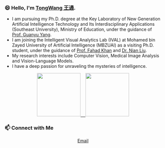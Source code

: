 <!--
**wangtong627/wangtong627** is a ✨ _special_ ✨ repository because its `README.md` (this file) appears on your GitHub profile.

Here are some ideas to get you started:

- 🔭 I’m currently working on ...
- 🌱 I’m currently learning ...
- 👯 I’m looking to collaborate on ...
- 🤔 I’m looking for help with ...
- 💬 Ask me about ...
- 📫 How to reach me: ...
- 😄 Pronouns: ...
- ⚡ Fun fact: ...
-->
### 😄 Hello, I'm [TongWang 王通](https://wangtong627.github.io/). 

- I am pursuing my Ph.D. degree at the Key Laboratory of New Generation Artificial Intelligence Technology and Its Interdisciplinary Applications (Southeast University), Ministry of Education, under the guidance of [Prof. Guanyu Yang](https://cs.seu.edu.cn/gyyang/main.htm).  
- I am joining the Intelligent Visual Analytics Lab (IVAL) at Mohamed bin Zayed University of Artificial Intelligence (MBZUAI) as a visiting Ph.D. student, under the guidance of [Prof. Fahad Khan](https://sites.google.com/view/fahadkhans) and [Dr. Nian Liu](https://sites.google.com/site/liunian228/).  
- My research interests include Computer Vision, Medical Image Analysis and Vision-Language Models.
- I have a deep passion for unraveling the mysteries of intelligence.

<p align="center">
<a href="https://github.com/wangtong627">
  <img height="140em" src="https://github-readme-stats-eight-theta.vercel.app/api?username=wangtong627&show_icons=true&theme=vue-dark&include_all_commits=true&count_private=true"/>
  &nbsp;&nbsp;
  <img height="140em" src="https://github-readme-stats-eight-theta.vercel.app/api/top-langs/?username=wangtong627&layout=compact&langs_count=8&theme=vue-dark"/>
</a>
</p>

### 📫 Connect with Me 

<p align="center">
  <a href="mailto:tongwangnj@qq.com">Email</a>
</p>
